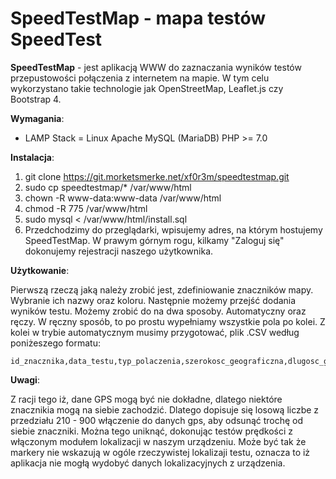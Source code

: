 # SpeedTestMap - mapa testów SpeedTest

__SpeedTestMap__ - jest aplikacją WWW do zaznaczania wyników testów przepustowości połączenia z internetem na mapie. W tym celu
wykorzystano takie technologie jak OpenStreetMap, Leaflet.js czy Bootstrap 4. 

__Wymagania__:

* LAMP Stack = Linux Apache MySQL (MariaDB) PHP >= 7.0

__Instalacja__:

1. git clone https://git.morketsmerke.net/xf0r3m/speedtestmap.git
2. sudo cp speedtestmap/* /var/www/html
3. chown -R www-data:www-data /var/www/html
4. chmod -R 775 /var/www/html
5. sudo mysql < /var/www/html/install.sql
6. Przedchodzimy do przeglądarki, wpisujemy adres, na którym hostujemy SpeedTestMap.
W prawym górnym rogu, kilkamy "Zaloguj się" dokonujemy rejestracji naszego użytkownika. 

__Użytkowanie__:

Pierwszą rzeczą jaką należy zrobić jest, zdefiniowanie znaczników mapy. Wybranie ich nazwy 
oraz koloru. Następnie możemy przejść dodania wyników testu. Możemy zrobić do na dwa sposoby.
Automatyczny oraz ręczy. W ręczny sposób, to po prostu wypełniamy wszystkie pola po kolei. 
Z kolei w trybie automatycznym musimy przygotować, plik .CSV według poniżeszego formatu:

```
id_znacznika,data_testu,typ_polaczenia,szerokosc_geograficzna,dlugosc_geograficzna,predkość_pobierania,prędkosć_wysyłania,wartość_opóźnienia
```

__Uwagi__:

Z racji tego iż, dane GPS mogą być nie dokładne, dlatego niektóre znacznikia mogą na siebie zachodzić. Dlatego dopisuje się losową liczbe z przedziału 210 - 900 włączenie do danych gps, aby odsunąć trochę od siebie znaczniki. Można tego uniknąć, dokonując testów prędkości z włączonym modułem lokalizacji w naszym urządzeniu. Może być tak że markery nie wskazują  w ogóle rzeczywistej lokalizaji testu, oznacza to iż aplikacja nie mogłą wydobyć danych lokalizacyjnych z urządzenia.
